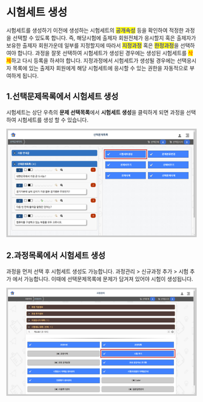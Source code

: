 # 시험세트 생성

시험세트를 생성하기 이전에 생성하는 시험세트의 <mark style="color:blue;">공개속성</mark> 등을 확인하여 적정한 과정을 선택할 수 있도록 합니다. 즉, 해당시험에 출제자 회원전체가 응시할지 혹은 출제자가 보유한 출제자 회원가운데 일부를 지정할지에 따라서 <mark style="color:blue;">지정과정</mark> 혹은 <mark style="color:blue;">한정과정</mark>을 선택하여야 합니다. 과정을 잘못 선택하여 시험세트가 생성된 경우에는 생성된 시험세트를 <mark style="color:red;">삭제</mark>하고 다시 등록을 하셔야 합니다. 지정과정에서 시험세트가 생성될 경우에는 선택응시자 목록에 있는 출제자 회원에게 해당 시험세트에 응시할 수 있는 권한을 자동적으로 부여하게 됩니다.

## 1.선택문제목록에서 시험세트 생성

시험세트는 상단 우측의 **문제 선택목록**에서 **시험세트 생성**을 클릭하게 되면 과정을 선택하여 시험세트를 생성 할 수 있습니다.

![선택ㅜ선택문제목록에서 시험세트 생성](<../../.gitbook/assets/checkquestion (2).png>)

## 2.**과정목록에서 시험세트 생성**

과정을 먼저 선택 후 시험세트 생성도 가능합니다. 과정관리 > 신규과정 추가 > 시험 추가 에서 가능합니다. 이때에 선택문제목록에 문제가 담겨져 있어야 시험이 생성됩니다.

![](../../.gitbook/assets/testadd.png)
